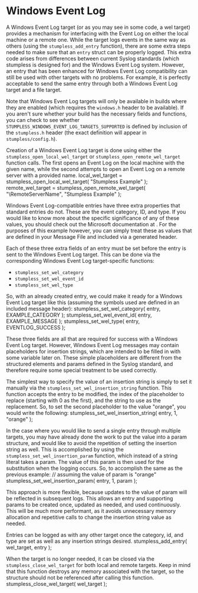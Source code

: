 # Windows Event Log

A Windows Event Log target (or as you may see in some code, a wel target) provides a mechanism for interfacing with the Event Log on either the local machine or a remote one. While the target logs events in the same way as others (using the `stumpless_add_entry` function), there are some extra steps needed to make sure that an `entry` struct can be properly logged. This extra code arises from differences between current Syslog standards (which stumpless is designed for) and the Windows Event Log system. However, an entry that has been enhanced for Windows Event Log compatibility can still be used with other targets with no problems. For example, it is perfectly acceptable to send the same entry through both a Windows Event Log target and a file target.

Note that Windows Event Log targets will only be available in builds where they are enabled (which requires the `windows.h` header to be available). If you aren't sure whether your build has the necessary fields and functions, you can check to see whether `STUMPLESS_WINDOWS_EVENT_LOG_TARGETS_SUPPORTED` is defined by inclusion of the `stumpless.h` header (the exact definition will appear in `stumpless/config.h`).

Creation of a Windows Event Log target is done using either the `stumpless_open_local_wel_target` or `stumpless_open_remote_wel_target` function calls. The first opens an Event Log on the local machine with the given name, while the second attempts to open an Event Log on a remote server with a provided name.
    local_wel_target = stumpless_open_local_wel_target( "Stumpless Example" );
    remote_wel_target = stumpless_open_remote_wel_target( "\\RemoteServerName", "Stumpless Example" );

Windows Event Log-compatible entries have three extra properties that standard entries do not. These are the event category, ID, and type. If you would like to know more about the specific significance of any of these values, you should check out the Microsoft documentation at <add link>. For the purposes of this example however, you can simply treat these as values that are defined in your Message File<add link> and included via a generated header.

Each of these three extra fields of an entry must be set before the entry is sent to the Windows Event Log target. This can be done via the corresponding Windows Event Log target-specific functions:

 * `stumpless_set_wel_category`
 * `stumpless_set_wel_event_id`
 * `stumpless_set_wel_type`

So, with an already created entry, we could make it ready for a Windows Event Log target like this (assuming the symbols used are defined in an included message header):
    stumpless_set_wel_category( entry, EXAMPLE_CATEGORY );
    stumpless_set_wel_event_id( entry, EXAMPLE_MESSAGE );
    stumpless_set_wel_type( entry, EVENTLOG_SUCCESS );

These three fields are all that are required for success with a Windows Event Log target. However, Windows Event Log messages may contain placeholders for insertion strings, which are intended to be filled in with some variable later on. These simple placeholders are different from the structured elements and params defined in the Syslog standard, and therefore require some special treatment to be used correctly.

The simplest way to specify the value of an insertion string is simply to set it manually via the `stumpless_set_wel_insertion_string` function. This function accepts the entry to be modified, the index of the placeholder to replace (starting with 0 as the first), and the string to use as the replacement. So, to set the second placeholder to the value "orange", you would write the following:
    stumpless_set_wel_insertion_string( entry, 1, "orange" );

In the case where you would like to send a single entry through multiple targets, you may have already done the work to put the value into a param structure, and would like to avoid the repetition of setting the insertion string as well. This is accomplished by using the `stumpless_set_wel_insertion_param` function, which instead of a string literal takes a param. The value of this param is then used for the substitution when the logging occurs. So, to accomplish the same as the previous example:
    // assuming the value of param is "orange"
    stumpless_set_wel_insertion_param( entry, 1, param );

This approach is more flexible, because updates to the value of param will be reflected in subsequent logs. This allows an entry and supporting params to be created once, updated as needed, and used continuously. This will be much more performant, as it avoids unnecessary memory allocation and repetitive calls to change the insertion string value as needed.

Entries can be logged as with any other target once the category, id, and type are set as well as any insertion strings desired.
    stumpless_add_entry( wel_target, entry );

When the target is no longer needed, it can be closed via the `stumpless_close_wel_target` for both local and remote targets. Keep in mind that this function destroys any memory associated with the target, so the structure should not be referenced after calling this function.
    stumpless_close_wel_target( wel_target );
